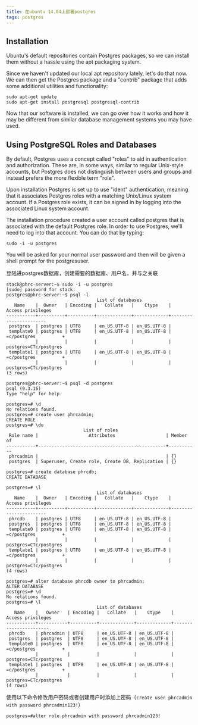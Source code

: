 ```yaml
---
title: 在ubuntu 14.04上部署postgres
tags: postgres
---
```


## Installation
Ubuntu's default repositories contain Postgres packages, so we can install them without a hassle using the apt packaging system.

Since we haven't updated our local apt repository lately, let's do that now. We can then get the Postgres package and a "contrib" package that adds some additional utilities and functionality:
```
sudo apt-get update
sudo apt-get install postgresql postgresql-contrib
```
Now that our software is installed, we can go over how it works and how it may be different from similar database management systems you may have used.

## Using PostgreSQL Roles and Databases
By default, Postgres uses a concept called "roles" to aid in authentication and authorization. These are, in some ways, similar to regular Unix-style accounts, but Postgres does not distinguish between users and groups and instead prefers the more flexible term "role".

Upon installation Postgres is set up to use "ident" authentication, meaning that it associates Postgres roles with a matching Unix/Linux system account. If a Postgres role exists, it can be signed in by logging into the associated Linux system account.

The installation procedure created a user account called postgres that is associated with the default Postgres role. In order to use Postgres, we'll need to log into that account. You can do that by typing:
```
sudo -i -u postgres
```
You will be asked for your normal user password and then will be given a shell prompt for the postgresuser.

登陆进postgres数据库，创建需要的数据库、用户名，并与之关联
```
stack@phrc-server:~$ sudo -i -u postgres
[sudo] password for stack:
postgres@phrc-server:~$ psql -l
                                  List of databases
   Name    |  Owner   | Encoding |   Collate   |    Ctype    |   Access privileges
-----------+----------+----------+-------------+-------------+-----------------------
 postgres  | postgres | UTF8     | en_US.UTF-8 | en_US.UTF-8 |
 template0 | postgres | UTF8     | en_US.UTF-8 | en_US.UTF-8 | =c/postgres          +
           |          |          |             |             | postgres=CTc/postgres
 template1 | postgres | UTF8     | en_US.UTF-8 | en_US.UTF-8 | =c/postgres          +
           |          |          |             |             | postgres=CTc/postgres
(3 rows)
```
```
postgres@phrc-server:~$ psql -d postgres
psql (9.3.15)
Type "help" for help.

postgres=# \d
No relations found.
postgres=# create user phrcadmin;
CREATE ROLE
postgres=# \du
                             List of roles
 Role name |                   Attributes                   | Member of
-----------+------------------------------------------------+-----------
 phrcadmin |                                                | {}
 postgres  | Superuser, Create role, Create DB, Replication | {}
```
```
postgres=# create database phrcdb;
CREATE DATABASE

postgres=# \l
                                  List of databases
   Name    |  Owner   | Encoding |   Collate   |    Ctype    |   Access privileges
-----------+----------+----------+-------------+-------------+-----------------------
 phrcdb    | postgres | UTF8     | en_US.UTF-8 | en_US.UTF-8 |
 postgres  | postgres | UTF8     | en_US.UTF-8 | en_US.UTF-8 |
 template0 | postgres | UTF8     | en_US.UTF-8 | en_US.UTF-8 | =c/postgres          +
           |          |          |             |             | postgres=CTc/postgres
 template1 | postgres | UTF8     | en_US.UTF-8 | en_US.UTF-8 | =c/postgres          +
           |          |          |             |             | postgres=CTc/postgres
(4 rows)

postgres=# alter database phrcdb owner to phrcadmin;
ALTER DATABASE
postgres=# \d
No relations found.
postgres=# \l
                                  List of databases
   Name    |   Owner   | Encoding |   Collate   |    Ctype    |   Access privileges
-----------+-----------+----------+-------------+-------------+-----------------------
 phrcdb    | phrcadmin | UTF8     | en_US.UTF-8 | en_US.UTF-8 |
 postgres  | postgres  | UTF8     | en_US.UTF-8 | en_US.UTF-8 |
 template0 | postgres  | UTF8     | en_US.UTF-8 | en_US.UTF-8 | =c/postgres          +
           |           |          |             |             | postgres=CTc/postgres
 template1 | postgres  | UTF8     | en_US.UTF-8 | en_US.UTF-8 | =c/postgres          +
           |           |          |             |             | postgres=CTc/postgres
(4 rows)
```
使用以下命令修改用户密码或者创建用户时添加上密码（`create user phrcadmin with password phrcadmin123!`）
```
postgres=#alter role phrcadmin with password phrcadmin123!
```